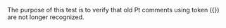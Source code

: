 The purpose of this test is to verify that old Pt comments using token ({}) are not longer recognized.
